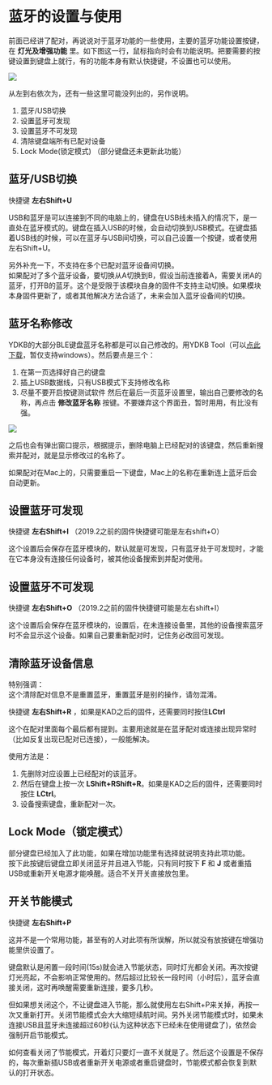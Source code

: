 # 蓝牙的设置与使用

前面已经讲了配对，再说说对于蓝牙功能的一些使用，主要的蓝牙功能设置按键，在 **灯光及增强功能** 里。如下图这一行，鼠标指向时会有功能说明。把要需要的按键设置到键盘上就行，有的功能本身有默认快捷键，不设置也可以使用。

<div style="width: 400px">

![](/assets/use-ble-01.png?400)
</div>

从左到右依次为，还有一些这里可能没列出的，另作说明。
  1. 蓝牙/USB切换
  2. 设置蓝牙可发现
  3. 设置蓝牙不可发现
  4. 清除键盘端所有已配对设备
  5. Lock Mode(锁定模式)  （部分键盘还未更新此功能）


## 蓝牙/USB切换

快捷键 **左右Shift+U**

USB和蓝牙是可以连接到不同的电脑上的，键盘在USB线未插入的情况下，是一直处在蓝牙模式的。键盘在插入USB的时候，会自动切换到USB模式。在键盘插着USB线的时候，可以在蓝牙与USB间切换，可以自己设置一个按键，或者使用左右Shift+U。

另外补充一下，不支持在多个已配对蓝牙设备间切换。  
如果配对了多个蓝牙设备，要切换从A切换到B，假设当前连接着A，需要关闭A的蓝牙，打开B的蓝牙。这个是受限于该模块自身的固件不支持主动切换。如果模块本身固件更新了，或者其他解决方法合适了，未来会加入蓝牙设备间的切换。


## 蓝牙名称修改

YDKB的大部分BLE键盘蓝牙名称都是可以自己修改的。用YDKB Tool（可以[点此下载](http://ydkb.io/YDKBs-reflash.zip)，暂仅支持windows）。然后要点是三个：
  1. 在第一页选择好自己的键盘
  2. 插上USB数据线，只有USB模式下支持修改名称
  3. 尽量不要开启按键测试软件
然后在最后一页蓝牙设置里，输出自己要修改的名称，再点击 **修改蓝牙名称** 按键。不要嫌弃这个界面丑，暂时用用，有比没有强。  

<div style="width: 400px">

![](/assets/use-ble-02.png?400)
</div>

之后也会有弹出窗口提示，根据提示，删除电脑上已经配对的该键盘，然后重新搜索并配对，就是显示修改过的名称了。

如果配对在Mac上的，只需要重启一下键盘，Mac上的名称在重新连上蓝牙后会自动更新。


## 设置蓝牙可发现

快捷键 **左右Shift+I** （2019.2之前的固件快捷键可能是左右shift+O）

这个设置后会保存在蓝牙模块的，默认就是可发现，只有蓝牙处于可发现时，才能在它本身没有连接任何设备时，被其他设备搜索到并配对使用。


## 设置蓝牙不可发现

快捷键 **左右Shift+O** （2019.2之前的固件快捷键可能是左右shift+I）

这个设置后会保存在蓝牙模块的，设置后，在未连接设备里，其他的设备搜索蓝牙时不会显示这个设备。如果自己要重新配对时，记住务必改回可发现。


## 清除蓝牙设备信息

<html><div class="attention"> 
<subtitle>特别强调：</subtitle>
<br>这个清除配对信息不是重置蓝牙，重置蓝牙是别的操作，请勿混淆。
</div></html>

快捷键 **左右Shift+R** ，如果是KAD之后的固件，还需要同时按住**LCtrl**

这个在配对里面每个最后都有提到。主要用途就是在蓝牙配对或连接出现异常时（比如反复出现已配对已连接），一般能解决。

使用方法是：
  1. 先删除对应设置上已经配对的该蓝牙。
  2. 然后在键盘上按一次 **LShift+RShift+R**。如果是KAD之后的固件，还需要同时按住 **LCtrl**。
  3. 设备搜索键盘，重新配对一次。


## Lock Mode（锁定模式）

部分键盘已经加入了此功能，如果在增加功能里有选择就说明支持此项功能。  
按下此按键后键盘立即关闭蓝牙并且进入节能，只有同时按下 **F** 和 **J** 或者重插USB或重新开关电源才能唤醒。适合不关开关直接放包里。


## 开关节能模式

快捷键 **左右Shift+P**

这并不是一个常用功能，甚至有的人对此项有所误解，所以就没有放按键在增强功能里供设置了。 
 
键盘默认是闲置一段时间(15s)就会进入节能状态，同时灯光都会关闭。再次按键灯光亮起，不会影响正常使用的。然后超过比较长一段时间（小时后），蓝牙会直接关闭，这时再唤醒需要重新连接，要多几秒。

但如果想关闭这个，不让键盘进入节能，那么就使用左右Shift+P来关掉，再按一次又重新打开。关闭节能模式会大大缩短续航时间。另外关闭节能模式时，如果未连接USB且蓝牙未连接超过60秒(认为这种状态下已经未在使用键盘了)，依然会强制开启节能模式。

如何查看关闭了节能模式，开着灯只要灯一直不关就是了。然后这个设置是不保存的，每次重新插USB或者重新开关电源或者重启键盘时，节能模式都会恢复到默认的打开状态。

